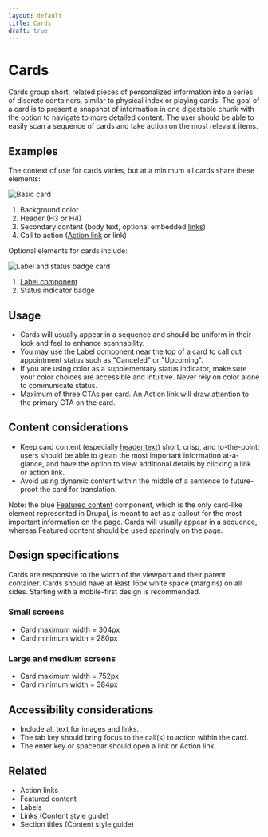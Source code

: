 ```yaml
---
layout: default
title: Cards
draft: true
---
```


# Cards

<p class="va-introtext">Cards group short, related pieces of personalized information into a series of discrete containers, similar to physical index or playing cards. The goal of a card is to present a snapshot of information in one digestable chunk with the option to navigate to more detailed content. The user should be able to easily scan a sequence of cards and take action on the most relevant items.</p>

## Examples

The context of use for cards varies, but at a minimum all cards share these elements:

![Basic card](/images/Basic-card.png) 

1. Background color
2. Header (H3 or H4)
3. Secondary content (body text, optional embedded [links](https://design.va.gov/content-style-guide/links))
4. Call to action ([Action link](https://design.va.gov/experimental-design/action_links) or link)

Optional elements for cards include:

![Label and status badge card](/images/Card-label-badge.png) 

1. [Label component](https://design.va.gov/components/labels)
2. Status indicator badge

## Usage

- Cards will usually appear in a sequence and should be uniform in their look and feel to enhance scannability.
- You may use the Label component near the top of a card to call out appointment status such as "Canceled" or "Upcoming".
- If you are using color as a supplementary status indicator, make sure your color choices are accessible and intuitive. Never rely on color alone to communicate status.
- Maximum of three CTAs per card. An Action link will draw attention to the primary CTA on the card.

## Content considerations

- Keep card content (especially [header text](https://design.va.gov/content-style-guide/page-titles-and-section-titles#section-titles)) short, crisp, and to-the-point: users should be able to glean the most important information at-a-glance, and have the option to view additional details by clicking a link or action link.
- Avoid using dynamic content within the middle of a sentence to future-proof the card for translation.

Note: the blue [Featured content](https://design.va.gov/components/featured-content) component, which is the only card-like element represented in Drupal, is meant to act as a callout for the most important information on the page. Cards will usually appear in a sequence, whereas Featured content should be used sparingly on the page. 

## Design specifications

Cards are responsive to the width of the viewport and their parent container. Cards should have at least 16px white space (margins) on all sides. Starting with a mobile-first design is recommended. 

### Small screens
- Card maximum width = 304px
- Card minimum width = 280px

### Large and medium screens
- Card maximum width = 752px
- Card minimum width = 384px

## Accessibility considerations

- Include alt text for images and links.
- The tab key should bring focus to the call(s) to action within the card. 
- The enter key or spacebar should open a link or Action link.

## Related

- Action links
- Featured content
- Labels
- Links (Content style guide)
- Section titles (Content style guide)
